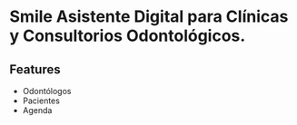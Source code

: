 # Smile Asistente Digital para Clínicas y Consultorios Odontológicos.



## Features
- Odontólogos
- Pacientes
- Agenda
